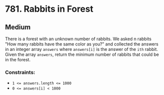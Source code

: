 # 781. Rabbits in Forest

## Medium

There is a forest with an unknown number of rabbits. We asked n rabbits "How many rabbits have the same color as you?"
and collected the answers in an integer array `answers` where `answers[i]` is the answer of the `ith` rabbit. Given the
array `answers`, return the minimum number of rabbits that could be in the forest.

### Constraints:

- `1 <= answers.length <= 1000`
- `0 <= answers[i] < 1000`
